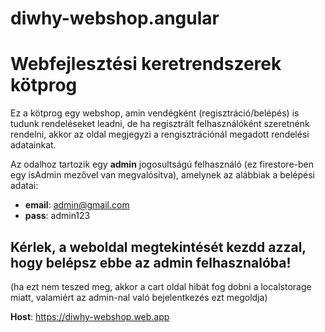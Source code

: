 # diwhy-webshop.angular
# Webfejlesztési keretrendszerek kötprog

Ez a kötprog egy webshop, amin vendégként (regisztráció/belépés) is tudunk rendeléseket leadni, de ha regisztrált felhasználóként szeretnénk rendelni, akkor az oldal megjegyzi a rengisztrációnál megadott rendelési adatainkat.

Az odalhoz tartozik egy **admin** jogosultságú felhasználó (ez firestore-ben egy isAdmin mezővel van megvalósítva), amelynek az alábbiak a belépési adatai:
 - **email**: admin@gmail.com
 - **pass**: admin123

## **Kérlek, a weboldal megtekintését kezdd azzal, hogy belépsz ebbe az admin felhasznalóba!**

(ha ezt nem teszed meg, akkor a cart oldal hibát fog dobni a localstorage miatt, valamiért az admin-nal való bejelentkezés ezt megoldja)

**Host**: https://diwhy-webshop.web.app
